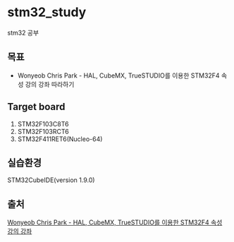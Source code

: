 # stm32_study
stm32 공부

## 목표
- Wonyeob Chris Park - HAL, CubeMX, TrueSTUDIO를 이용한 STM32F4 속성 강의 강좌 따라하기

## Target board
1. STM32F103C8T6
2. STM32F103RCT6
3. STM32F411RET6(Nucleo-64)

## 실습환경
STM32CubeIDE(version 1.9.0)

## 출처
[Wonyeob Chris Park - HAL, CubeMX, TrueSTUDIO를 이용한 STM32F4 속성 강의 강좌](https://www.youtube.com/watch?v=WzmPlObIr_c&list=PLUaCOzp6U-RqMo-QEJQOkVOl1Us8BNgXk)
